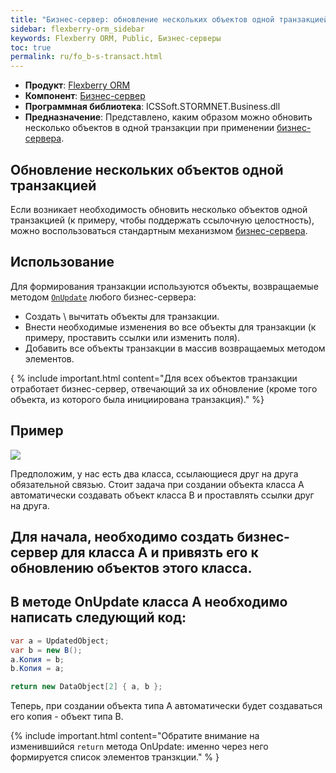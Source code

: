 ```yaml
---
title: "Бизнес-сервер: обновление нескольких объектов одной транзакцией"
sidebar: flexberry-orm_sidebar
keywords: Flexberry ORM, Public, Бизнес-серверы
toc: true
permalink: ru/fo_b-s-transact.html
---
```

* **Продукт**: [Flexberry ORM](fo_flexberry-o-r-m.html)
* **Компонент**: [Бизнес-сервер](fo_business-logic.html)
* **Программная библиотека**: ICSSoft.STORMNET.Business.dll
* **Предназначение**: Представлено, каким образом можно обновить несколько объектов в одной транзакции при применении [бизнес-сервера](fo_business-logic.html).

## Обновление нескольких объектов одной транзакцией
Если возникает необходимость обновить несколько объектов одной транзакцией (к примеру, чтобы поддержать ссылочную целостность), можно воспользоваться стандартным механизмом [бизнес-сервера](fo_business--servers--wrapper--business--facade.html).

## Использование
Для формирования транзакции используются объекты, возвращаемые методом [`OnUpdate`](b-s-example.html) любого бизнес-сервера:

* Создать \ вычитать объекты для транзакции.
* Внести необходимые изменения во все объекты для транзакции (к примеру, проставить ссылки или изменить поля).
* Добавить все объекты транзакции в массив возвращаемых методом элементов.

{ % include important.html content="Для всех объектов транзакции отработает бизнес-сервер, отвечающий за их обновление (кроме того объекта, из которого была инициирована транзакция)." %}

## Пример

![](/images/pages/products/flexberry-orm/bsexample.jpg)

Предположим, у нас есть два класса, ссылающиеся друг на друга обязательной связью. Стоит задача при создании объекта класса A автоматически создавать объект класса В и проставлять ссылки друг на друга.

## Для начала, необходимо создать бизнес-сервер для класса A и привязть его к обновлению объектов этого класса.
## В методе OnUpdate класса A необходимо написать следующий код:

```cs
var a = UpdatedObject;
var b = new B();
a.Копия = b;
b.Копия = a;

return new DataObject[2] { a, b }; 
```

Теперь, при создании объекта типа А автоматически будет создаваться его копия - объект типа В.

{% include important.html content="Обратите внимание на изменившийся `return` метода OnUpdate: именно через него формируется список элементов транзкции." % }

